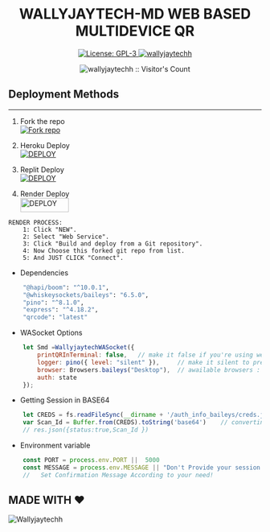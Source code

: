 <h1 align="center"> WALLYJAYTECH-MD WEB BASED MULTIDEVICE QR </h1>

  <html>
   <body>
  <p align="center">  
  <a aria-label="FORK" href="https://github.com/wallyjaytechh/WALLYJAYTECH-MD/fork" target="_blank">
    <img alt="License: GPL-3" src="https://img.shields.io/github/stars/wallyjaytechh/WALLYJAYTECH-MD-QR?style=social" target="_blank" />
  </a>
  <a aria-label="WALLYJAYTECH_MD is free to use" href="https://youtube.com/@wallyjaytechy" target="_blank">
    <img alt="wallyjaytechh" src="https://img.shields.io/youtube/channel/subscribers/UCXGqfhaa_pZYaLlIwbQb8KQ" target="_blank" />
  </a>
    <p align="center"><img src="https://profile-counter.glitch.me/{smd-web-qr}/count.svg" alt="wallyjaytechh :: Visitor's Count" /></p>

     
  </body>
</html>


## Deployment Methods
---
1.  Fork the repo
    <br>
<a href='https://github.com/wallyjaytechh/WALLYJAYTECH-MD/fork' target="_blank"><img alt='Fork repo' src='https://img.shields.io/badge/Fork Repo-100000?style=for-the-badge&logo=scan&logoColor=white&labelColor=black&color=black'/></a>

2.   Heroku Deploy
    <br>
<a href='https://dashboard.heroku.com/new?template=https://github.com/wallyjaytechh/WALLYJAYTECH-MD-QR/' target="_blank"><img alt='DEPLOY' src='https://img.shields.io/badge/-DEPLOY-black?style=for-the-badge&logo=heroku&logoColor=white'/></a>

3.   Replit Deploy
    <br>
    <a href='https://repl.it/github/wallyjaytechh/WALLYJAYTECH-MD-QR' target="_blank"><img alt='DEPLOY' src='https://img.shields.io/badge/-DEPLOY-black?style=for-the-badge&logo=replit&logoColor=white'/></a>

4.  Render Deploy
    <br>
<a href='https://dashboard.render.com' target="_blank"><img alt='DEPLOY' src='https://img.shields.io/badge/DEPLOY -h?color=black&style=for-the-badge&logo=render' width="96.35" height="28"/></a></p>

```
RENDER PROCESS:
    1: Click "NEW".
    2: Select "Web Service".
    3: Click "Build and deploy from a Git repository".
    4: Now Choose this forked git repo from list.
    5: And JUST CLICK "Connect". 
```




- Dependencies
```sh
    "@hapi/boom": "^10.0.1",
    "@whiskeysockets/baileys": "6.5.0",      
    "pino": "^8.1.0",
    "express": "^4.18.2",
    "qrcode": "latest"
```


- WASocket Options
```js
    let Smd =WallyjaytechWASocket({ 
        printQRInTerminal: false,   // make it false if you're using web
        logger: pino({ level: "silent" }),     // make it silent to prevent baileys buffering
        browser: Browsers.baileys("Desktop"),  // awailable browsers : ubuntu, macOS, baileys.
        auth: state 
    });
```



- Getting Session in BASE64
```js
    let CREDS = fs.readFileSync(__dirname + '/auth_info_baileys/creds.json')
    var Scan_Id = Buffer.from(CREDS).toString('base64')    // converting into Base64 ---- IMPLEMENT ACCOEDING TO YOUR NEED
    // res.json({status:true,Scan_Id })
```




- Environment variable
```js
    const PORT = process.env.PORT ||  5000
    const MESSAGE = process.env.MESSAGE || "Don't Provide your session id to someone!" 
    //   Set Confirmation Message According to your need! 
```









## MADE WITH ❤️
![Wallyjaytechh](https://i.ibb.co/TLG3Mb4/photo-2024-11-01-16-00-22.jpg)
